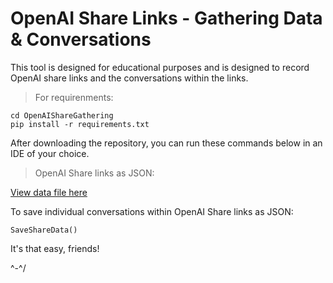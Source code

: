 # OpenAI Share Links - Gathering Data & Conversations

This tool is designed for educational purposes and is designed to record OpenAI share links and the conversations within the links.


> For requirenments:

```
cd OpenAIShareGathering
pip install -r requirements.txt
 ```

After downloading the repository, you can run these commands below in an IDE of your choice.

> OpenAI Share links as JSON:

[View data file here](OpenAIShareGathering/data/openai_share_data.json)

To save individual conversations within OpenAI Share links as JSON:

```
SaveShareData()
```


It's that easy, friends!

^-^/
